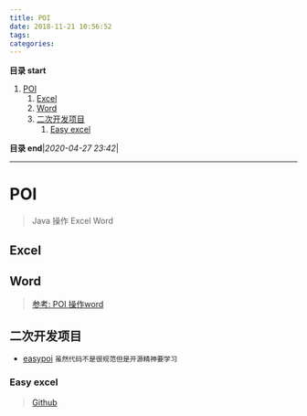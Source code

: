 ```yaml
---
title: POI
date: 2018-11-21 10:56:52
tags: 
categories: 
---
```


**目录 start**

1. [POI](#poi)
    1. [Excel](#excel)
    1. [Word](#word)
    1. [二次开发项目](#二次开发项目)
        1. [Easy excel](#easy-excel)

**目录 end**|_2020-04-27 23:42_|
****************************************

# POI
> Java 操作 Excel Word 

## Excel

## Word
> [参考: POI 操作word](http://blog.csdn.net/j_a_d_e/article/details/53945288)


## 二次开发项目
- [easypoi](https://gitee.com/lemur/easypoi) `虽然代码不是很规范但是开源精神要学习`

### Easy excel
> [Github](https://github.com/alibaba/easyexcel)
